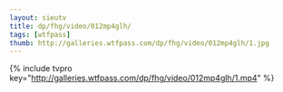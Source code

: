 ```yaml
--- 
layout: sieutv
title: dp/fhg/video/012mp4glh/
tags: [wtfpass]
thumb: http://galleries.wtfpass.com/dp/fhg/video/012mp4glh/1.jpg
---
```

{% include tvpro key="http://galleries.wtfpass.com/dp/fhg/video/012mp4glh/1.mp4" %} 
